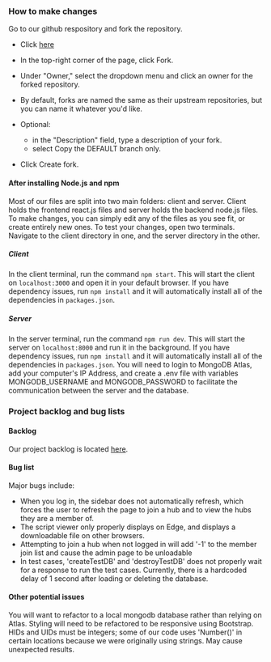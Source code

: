 ### How to make changes
Go to our github respository and fork the repository.
* Click [here](https://github.com/Bmfioresi/stage-managers-book)

* In the top-right corner of the page, click Fork.

* Under "Owner," select the dropdown menu and click an owner for the forked repository.

* By default, forks are named the same as their upstream repositories, but you can name it whatever you'd like.

* Optional:
  * in the "Description" field, type a description of your fork.
  * select Copy the DEFAULT branch only.

* Click Create fork.

#### After installing Node.js and npm
Most of our files are split into two main folders: client and server. Client holds the frontend react.js files and server holds the backend node.js files. To make changes, you can simply edit any of the files as you see fit, or create entirely new ones.
To test your changes, open two terminals. Navigate to the client directory in one, and the server directory in the other.

##### Client
In the client terminal, run the command `npm start`. This will start the client on `localhost:3000` and open it in your default browser. If you have dependency issues, run `npm install` and it will automatically install all of the dependencies in `packages.json`.
##### Server
In the server terminal, run the command `npm run dev`. This will start the server on `localhost:8000` and run it in the background. If you have dependency issues, run `npm install` and it will automatically install all of the dependencies in `packages.json`.
You will need to login to MongoDB Atlas, add your computer's IP Address, and create a .env file with variables MONGODB_USERNAME and MONGODB_PASSWORD to facilitate the communication between the server and the database.

### Project backlog and bug lists

#### Backlog
Our project backlog is located [here](https://docs.npmjs.com/downloading-and-installing-node-js-and-npm).

#### Bug list
Major bugs include:
* When you log in, the sidebar does not automatically refresh, which forces the user to refresh the page to join a hub and to view the hubs they are a member of.
* The script viewer only properly displays on Edge, and displays a downloadable file on other browsers.
* Attempting to join a hub when not logged in will add '-1' to the member join list and cause the admin page to be unloadable
* In test cases, 'createTestDB' and 'destroyTestDB' does not properly wait for a response to run the test cases. Currently, there is a hardcoded delay of 1 second after loading or deleting the database.

#### Other potential issues
You will want to refactor to a local mongodb database rather than relying on Atlas.
Styling will need to be refactored to be responsive using Bootstrap.
HIDs and UIDs must be integers; some of our code uses 'Number()' in certain locations because we were originally using strings. May cause unexpected results.